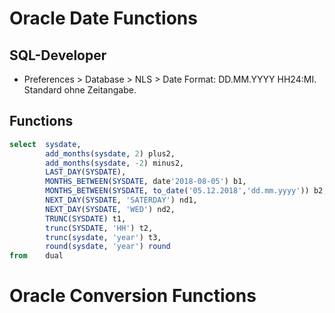 # Oracle Date Functions

## SQL-Developer

- Preferences > Database > NLS > Date Format: DD.MM.YYYY HH24:MI. Standard ohne Zeitangabe.

## Functions

```sql
select  sysdate,
        add_months(sysdate, 2) plus2,
        add_months(sysdate, -2) minus2,
        LAST_DAY(SYSDATE),
        MONTHS_BETWEEN(SYSDATE, date'2018-08-05') b1,
        MONTHS_BETWEEN(SYSDATE, to_date('05.12.2018','dd.mm.yyyy')) b2,
        NEXT_DAY(SYSDATE, 'SATERDAY') nd1,
        NEXT_DAY(SYSDATE, 'WED') nd2,
        TRUNC(SYSDATE) t1,
        trunc(SYSDATE, 'HH') t2,
        trunc(sysdate, 'year') t3,
        round(sysdate, 'year') round
from    dual
```

# Oracle Conversion Functions
